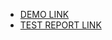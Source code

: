 - [DEMO LINK](https://kostya-flern.github.io/layout_style-it-up/)
- [TEST REPORT LINK](https://kostya-flern.github.io/layout_style-it-up/report/html_report/)
